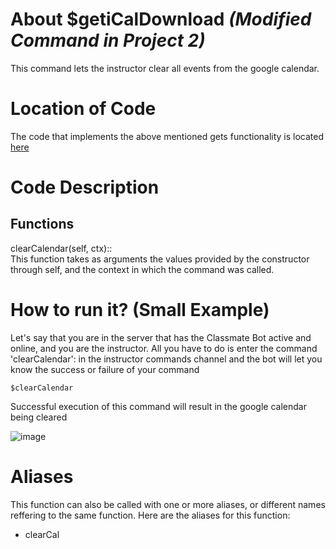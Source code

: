# About $getiCalDownload _(Modified Command in Project 2)_
This command lets the instructor clear all events from the google calendar. 

# Location of Code
The code that implements the above mentioned gets functionality is located [here](https://github.com/nfoster1492/ClassMateBot-1/blob/main/cogs/calendar.py)

# Code Description
## Functions
clearCalendar(self, ctx):: <br>
This function takes as arguments the values provided by the constructor through self, and the context in which the command was called.

# How to run it? (Small Example)
Let's say that you are in the server that has the Classmate Bot active and online, and you are the instructor. All you have to do is 
enter the command 'clearCalendar': in the instructor commands channel and the bot will let you know the success or failure of your command
```
$clearCalendar
```
Successful execution of this command will result in the google calendar being cleared

![image](https://github.com/nfoster1492/ClassMateBot-1/blob/main/data/proj2media/clearCalendar.PNG)

# Aliases

This function can also be called with one or more aliases, or different names reffering to the same function. Here are the aliases for this function:

 - clearCal 
 